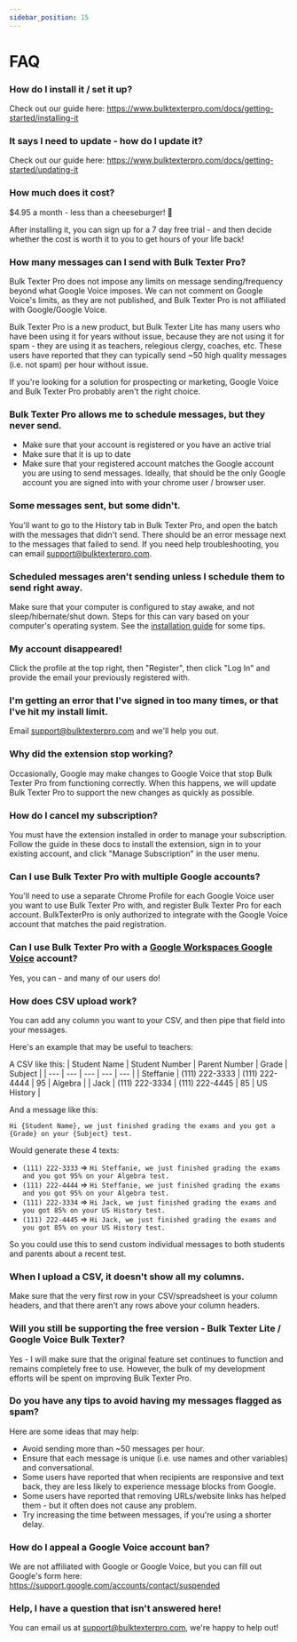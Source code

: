 ```yaml
---
sidebar_position: 15
---
```


# FAQ

### How do I install it / set it up?
Check out our guide here: https://www.bulktexterpro.com/docs/getting-started/installing-it

### It says I need to update - how do I update it?
Check out our guide here: https://www.bulktexterpro.com/docs/getting-started/updating-it

### How much does it cost?
$4.95 a month - less than a cheeseburger! 🍔 

After installing it, you can sign up for a 7 day free trial - and then decide whether the cost is worth it to you to get hours of your life back!

### How many messages can I send with Bulk Texter Pro?
Bulk Texter Pro does not impose any limits on message sending/frequency beyond what Google Voice imposes. 
We can not comment on Google Voice's limits, as they are not published, and Bulk Texter Pro is not affiliated with Google/Google Voice. 

Bulk Texter Pro is a new product, but Bulk Texter Lite has many users who have been using it for years without issue, because they are not using it for spam - they are using it as teachers, relegious clergy, coaches, etc. These users have reported that they can typically send ~50 high quality messages (i.e. not spam) per hour without issue.

If you're looking for a solution for prospecting or marketing, Google Voice and Bulk Texter Pro probably aren't the right choice.

### Bulk Texter Pro allows me to schedule messages, but they never send.
* Make sure that your account is registered or you have an active trial
* Make sure that it is up to date
* Make sure that your registered account matches the Google account you are using to send messages. Ideally, that should be the only Google account you are signed into with your chrome user / browser user.

### Some messages sent, but some didn't.
You'll want to go to the History tab in Bulk Texter Pro, and open the batch with the messages that didn't send. There should be an error message next to the messages that failed to send. If you need help troubleshooting, you can email support@bulktexterpro.com.

### Scheduled messages aren't sending unless I schedule them to send right away.
Make sure that your computer is configured to stay awake, and not sleep/hibernate/shut down. Steps for this can vary based on your computer's operating system. See the [installation guide](/docs/getting-started/installing-it#setting-up-your-computer-for-scheduled-messages) for some tips.

### My account disappeared!
Click the profile at the top right, then "Register", then click "Log In" and provide the email your previously registered with.

### I'm getting an error that I've signed in too many times, or that I've hit my install limit.
Email support@bulktexterpro.com and we'll help you out.

### Why did the extension stop working?
Occasionally, Google may make changes to Google Voice that stop Bulk Texter Pro from functioning correctly. When this happens, we will update Bulk Texter Pro to support the new changes as quickly as possible.

### How do I cancel my subscription?
You must have the extension installed in order to manage your subscription. Follow the guide in these docs to install the extension, sign in to your existing account, and click "Manage Subscription" in the user menu.

### Can I use Bulk Texter Pro with multiple Google accounts?
You'll need to use a separate Chrome Profile for each Google Voice user you want to use Bulk Texter Pro with, and register Bulk Texter Pro for each account. BulkTexterPro is only authorized to integrate with the Google Voice account that matches the paid registration.

### Can I use Bulk Texter Pro with a [Google Workspaces Google Voice](https://workspace.google.com/products/voice/) account?
Yes, you can - and many of our users do!

### How does CSV upload work?
You can add any column you want to your CSV, and then pipe that field into your messages. 

Here's an example that may be useful to teachers:

A CSV like this:
| Student Name |	Student Number |	Parent Number |	Grade |	Subject |
| --- | --- | --- | --- | --- |
| Steffanie |	(111) 222-3333 |	(111) 222-4444 |	95 |	Algebra |
| Jack |	(111) 222-3334 |	(111) 222-4445 |	85 |	US History |

And a message like this:
```
Hi {Student Name}, we just finished grading the exams and you got a {Grade} on your {Subject} test.
```

Would generate these 4 texts:
* `(111) 222-3333` => `Hi Steffanie, we just finished grading the exams and you got 95% on your Algebra test.`
* `(111) 222-4444` => `Hi Steffanie, we just finished grading the exams and you got 95% on your Algebra test.`
* `(111) 222-3334` => `Hi Jack, we just finished grading the exams and you got 85% on your US History test.`
* `(111) 222-4445` => `Hi Jack, we just finished grading the exams and you got 85% on your US History test.`

So you could use this to send custom individual messages to both students and parents about a recent test.

### When I upload a CSV, it doesn't show all my columns.
Make sure that the very first row in your CSV/spreadsheet is your column headers, and that there aren't any rows above your column headers.

### Will you still be supporting the free version - Bulk Texter Lite / Google Voice Bulk Texter?
Yes - I will make sure that the original feature set continues to function and remains completely free to use. However, the bulk of my development efforts will be spent on improving Bulk Texter Pro.

### Do you have any tips to avoid having my messages flagged as spam?
Here are some ideas that may help:
* Avoid sending more than ~50 messages per hour.
* Ensure that each message is unique (i.e. use names and other variables) and conversational.
* Some users have reported that when recipients are responsive and text back, they are less likely to experience message blocks from Google.
* Some users have reported that removing URLs/website links has helped them - but it often does not cause any problem.
* Try increasing the time between messages, if you're using a shorter delay.

### How do I appeal a Google Voice account ban?
We are not affiliated with Google or Google Voice, but you can fill out Google's form here:
https://support.google.com/accounts/contact/suspended

### Help, I have a question that isn't answered here!
You can email us at support@bulktexterpro.com, we're happy to help out!
